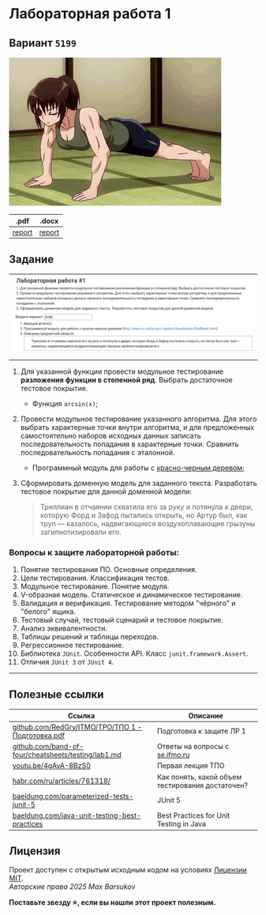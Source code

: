 # Лабораторная работа 1

## Вариант `5199`

<img alt="uzamaid-sports" src="https://github.com/maxbarsukov/itmo/blob/master/.docs/uzamaid-sports.gif" height="300">

|.pdf|.docx|
|-|-|
| [report](./docs/report.pdf) | [report](./docs/report.docx) |

## Задание

<table>
  <tr>
    <td> <img src="./docs/task.png" alt="Задание"></td>
  </tr>
</table>

1. Для указанной функции провести модульное тестирование **разложения функции в степенной ряд**. Выбрать достаточное тестовое покрытие.
   - Функция `arcsin(x)`;
2. Провести модульное тестирование указанного алгоритма. Для этого выбрать характерные точки внутри алгоритма, и для предложенных самостоятельно наборов исходных данных записать последовательность попадания в характерные точки. Сравнить последовательность попадания с эталонной.
   - Программный модуль для работы с [красно-черным деревом](http://www.cs.usfca.edu/~galles/visualization/RedBlack.html);
3. Сформировать доменную модель для заданного текста. Разработать тестовое покрытие для данной доменной модели:

   > Триллиан в отчаянии схватила его за руку и потянула к двери, которую Форд и Зафод пытались открыть, но Артур был, как труп — казалось, надвигающиеся воздухоплавающие грызуны загипнотизировали его.

### Вопросы к защите лабораторной работы:

1. Понятие тестирования ПО. Основные определения.
2. Цели тестирования. Классификация тестов.
3. Модульное тестирование. Понятие модуля.
4. V-образная модель. Статическое и динамическое тестирование.
5. Валидация и верификация. Тестирование методом "чёрного" и "белого" ящика.
6. Тестовый случай, тестовый сценарий и тестовое покрытие.
7. Анализ эквивалентности.
8. Таблицы решений и таблицы переходов.
9. Регрессионное тестирование.
10. Библиотека `JUnit`. Особенности API. Класс `junit.framework.Assert`.
11. Отличия `JUnit 3` от `JUnit 4`.

---

## Полезные ссылки

| Ссылка                                                                                                                                                                                                    | Описание                                                                  |
|-----------------------------------------------------------------------------------------------------------------------------------------------------------------------------------------------------------|---------------------------------------------------------------------------|
| [github.com/RedGry/ITMO/TPO/ТПО 1 - Подготовка.pdf](https://github.com/RedGry/ITMO/blob/master/TPO/docs/%D0%A2%D0%9F%D0%9E%201%20-%20%20%D0%9F%D0%BE%D0%B4%D0%B3%D0%BE%D1%82%D0%BE%D0%B2%D0%BA%D0%B0.pdf) | Подготовка к защите ЛР 1                                                  |
| [github.com/band-of-four/cheatsheets/testing/lab1.md](https://github.com/band-of-four/cheatsheets/blob/master/testing/lab1.md)                                                                            | Ответы на вопросы с [se.ifmo.ru](https://se.ifmo.ru/courses/testing#labs) |
| [youtu.be/4gAvA-8BzS0](https://youtu.be/4gAvA-8BzS0)                                                                                                                                                      | Первая лекция ТПО                                                         |
| [habr.com/ru/articles/761318/](https://habr.com/ru/companies/otus/articles/761318/) | Как понять, какой объем тестирования достаточен? |
| [baeldung.com/parameterized-tests-junit-5](https://www.baeldung.com/parameterized-tests-junit-5)                                                                                                          | JUnit 5                                                                   |
| [baeldung.com/java-unit-testing-best-practices](https://www.baeldung.com/java-unit-testing-best-practices)                                                                                                | Best Practices for Unit Testing in Java                                   |

## Лицензия <a name="license"></a>

Проект доступен с открытым исходным кодом на условиях [Лицензии MIT](https://opensource.org/licenses/MIT). \
*Авторские права 2025 Max Barsukov*

**Поставьте звезду :star:, если вы нашли этот проект полезным.**
